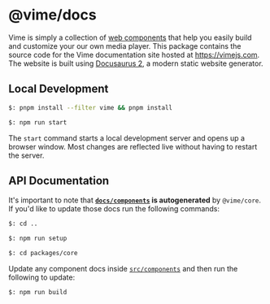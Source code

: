 # @vime/docs

Vime is simply a collection of [web components](https://developer.mozilla.org/en-US/docs/Web/Web_Components)
that help you easily build and customize your our own media player. This package contains the source
code for the Vime documentation site hosted at https://vimejs.com. The website is built using
[Docusaurus 2](https://v2.docusaurus.io/), a modern static website generator.

## Local Development

```bash
$: pnpm install --filter vime && pnpm install

$: npm run start
```

The `start` command starts a local development server and opens up a browser window. Most changes
are reflected live without having to restart the server.

## API Documentation

It's important to note that **[`docs/components`](./docs/components) is autogenerated** by
`@vime/core`. If you'd like to update those docs run the following commands:

```bash
$: cd ..

$: npm run setup

$: cd packages/core
```

Update any component docs inside [`src/components`](../packages/core/src/components) and then run
the following to update:

```bash
$: npm run build
```
